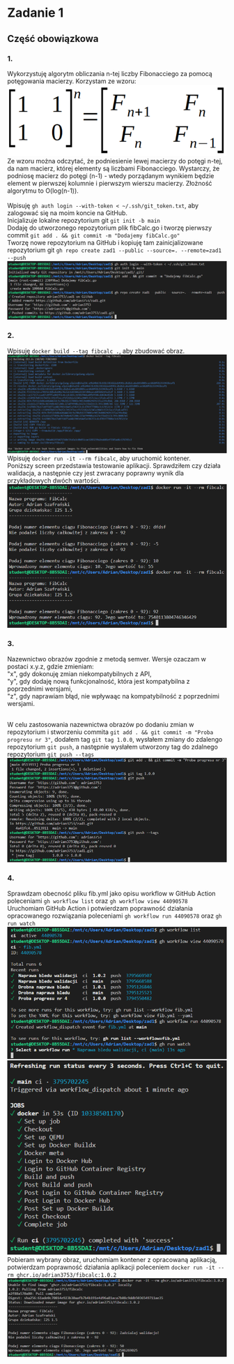 # Zadanie 1

## Część obowiązkowa

### 1.

Wykorzystuję algorytm obliczania n-tej liczby Fibonacciego za pomocą potęgowania macierzy. Korzystam ze wzoru:<br />
![wzor](https://github.com/Adrian3753/zad1/blob/main/screeny/screen2.png)<br />
Ze wzoru można odczytać, że podniesienie lewej macierzy do potęgi n-tej, da nam macierz, której elementy są liczbami Fibonacciego. 
Wystarczy, że podniosę macierz do potęgi (n-1) - wtedy porządanym wynikiem będzie element w pierwszej kolumnie i pierwszym wierszu macierzy. 
Złożność algorytmu to O(log(n-1)).<br /><br /> 
Wpisuję ``gh auth login --with-token < ~/.ssh/git_token.txt``, aby zalogować się na moim koncie na GitHub.<br />
Inicjalizuje lokalne repozytorium git ``git init -b main``<br />
Dodaję do utworzonego repozytorium plik fibCalc.go i tworzę pierwszy commit ``git add . && git commit -m "Dodajemy fibCalc.go"``<br />
Tworzę nowe repozytorium na GitHub i kopiuję tam zainicjalizowane repozytorium git ``gh repo create zad1 --public --source=. --remote=zad1 --push``
![komendy](https://github.com/Adrian3753/zad1/blob/main/screeny/screen1.png)<br />

### 2.
Wpisuję ``docker build --tag fibcalc .``, aby zbudować obraz.<br />
![komendy](https://github.com/Adrian3753/zad1/blob/main/screeny/screen3.png)<br />
Wpisuję ``docker run -it --rm fibcalc``, aby uruchomić kontener. <br />
Poniższy screen przedstawia testowanie aplikacji. Sprawdziłem czy działa walidacja, a następnie czy jest zwracany poprawny wynik dla przykładowych dwóch wartości.<br />
![komendy](https://github.com/Adrian3753/zad1/blob/main/screeny/screen4.png)<br />

### 3.
Nazewnictwo obrazów zgodnie z metodą semver. Wersje ozaczam w postaci x.y.z, gdzie zmieniam:<br >
"x", gdy dokonuję zmian niekompatybilnych z API,<br />
"y", gdy dodaję nową funkcjonalność, która jest kompatybilna z poprzednimi wersjami,<br />
"z", gdy naprawiam błąd, nie wpływaąc na kompatybilność z poprzednimi wersjami.<br /><br />

W celu zastosowania nazewnictwa obrazów po dodaniu zmian w repozytorium i stworzeniu commita ``git add . && git commit -m "Proba progresu nr 3"``, dodałem tag ``git tag 1.0.0``, wysłałem zmiany do zdalengo repozytorium ```git push```, a następnie wysłałem utworzony tag do zdalnego repozytorium ```git push --tags```
![komendy](https://github.com/Adrian3753/zad1/blob/main/screeny/screen5.png)<br />

### 4.
Sprawdzam obecność pliku fib.yml jako opisu workflow w GitHub Action poleceniami ``gh workflow list`` oraz ``gh workflow view 44090578``<br />
Uruchomiam GitHub Action i potwierdzam poprawność działania opracowanego rozwiązania poleceniami ``gh workflow run 44090578`` oraz ``gh run watch``<br />
![komendy](https://github.com/Adrian3753/zad1/blob/main/screeny/screen6.png)<br />
![komendy](https://github.com/Adrian3753/zad1/blob/main/screeny/screen7.png)<br />
Pobieram wybrany obraz, uruchomiam kontener z opracowaną aplikacją, potwierdzam poprawność działania aplikacji poleceniem ``docker run -it --rm ghcr.io/adrian3753/fibcalc:1.0.2``
![komendy](https://github.com/Adrian3753/zad1/blob/main/screeny/screen8.png)<br />
